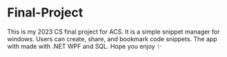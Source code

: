 # Final-Project
This is my 2023 CS final project for ACS. It is a simple snippet manager for windows. Users can create, share, and bookmark code snippets. The app with made with .NET WPF and SQL. Hope you enjoy ✨
